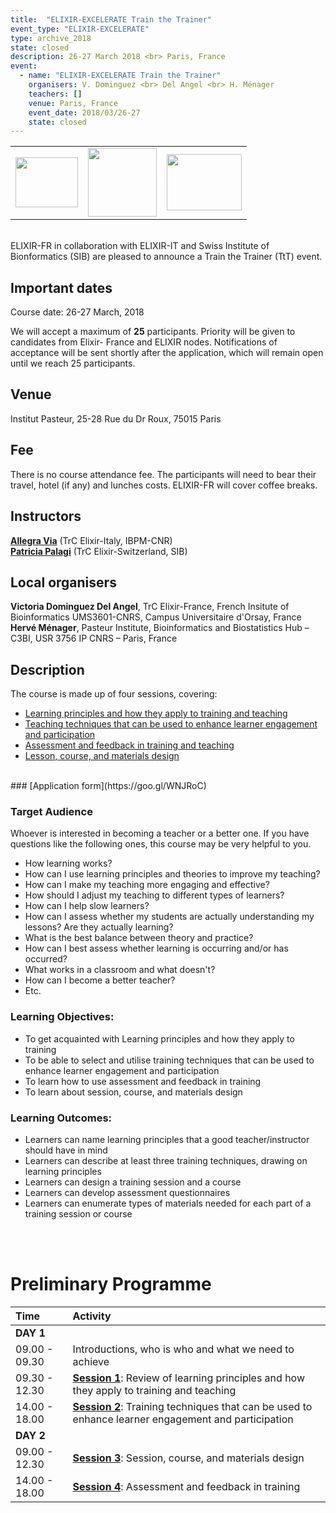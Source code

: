 ```yaml
---
title:  "ELIXIR-EXCELERATE Train the Trainer"
event_type: "ELIXIR-EXCELERATE"
type: archive_2018
state: closed
description: 26-27 March 2018 <br> Paris, France
event:
  - name: "ELIXIR-EXCELERATE Train the Trainer"
    organisers: V. Dominguez <br> Del Angel <br> H. Ménager
    teachers: []
    venue: Paris, France
    event_date: 2018/03/26-27
    state: closed
---
```



<table border="0" width="600">
  <tr>
  <td><a href="https://www.elixir-europe.org/about-us/who-we-are/nodes/france"><img src="../../../img/Logo_elixir_france.png" height="80" width="100"></a></td>
  <td><a href="http://elixir-italy.org"><img src="../../../img/logo_elixir_italy.jpg" height="110"></a></td>
  <td><a href="https://www.sib.swiss/"><img src="../../../img/Logo_SIB.jpg" height="90" width="120"></a></td>
  </tr>
</table>
<br>
ELIXIR-FR in collaboration with ELIXIR-IT and Swiss Institute of Bionformatics (SIB) are pleased to announce a Train the Trainer (TtT) event.

## Important dates
Course date: 26-27 March, 2018

We will accept a maximum of **25** participants. Priority will be given to candidates from Elixir- France and ELIXIR nodes. Notifications of acceptance will be sent shortly after the application, which will remain open until we reach 25 participants.

## Venue
Institut Pasteur, 25-28 Rue du Dr Roux, 75015 Paris

## Fee
There is no course attendance fee. The participants will need to bear their travel, hotel (if any) and lunches costs. ELIXIR-FR will cover coffee breaks.

## Instructors
[**Allegra Via**](../../../instructors/allegra_via.html) (TrC Elixir-Italy, IBPM-CNR)<br>
[**Patricia Palagi**](../../../instructors/patricia_palagi.html) (TrC Elixir-Switzerland, SIB)<br>

## Local organisers
**Victoria Dominguez Del Angel**, TrC Elixir-France, French Insitute of Bioinformatics UMS3601-CNRS, Campus Universitaire d'Orsay, France<br>
**Hervé Ménager**, Pasteur Institute, Bioinformatics and Biostatistics Hub – C3BI, USR 3756 IP CNRS – Paris, France<br>

## Description
The course is made up of four sessions, covering:

* [Learning principles and how they apply to training and teaching](https://github.com/TrainTheTrainer/EXCELERATE-TtT/blob/master/TtT_session_1.md)
* [Teaching techniques that can be used to enhance learner engagement and participation](https://github.com/TrainTheTrainer/EXCELERATE-TtT/blob/master/TtT_session_2.md)
* [Assessment and feedback in training and teaching](https://github.com/TrainTheTrainer/EXCELERATE-TtT/blob/master/TtT_session_3.md)
* [Lesson, course, and materials design](https://github.com/TrainTheTrainer/EXCELERATE-TtT/blob/master/TtT_session_4.md)

<br>
### [Application form](https://goo.gl/WNJRoC)
<br>

### Target Audience
Whoever is interested in becoming a teacher or a better one.
If you have questions like the following ones, this course may be very helpful to you.

* How learning works?
* How can I use learning principles and theories to improve my teaching?
* How can I make my teaching more engaging and effective?
* How should I adjust my teaching to different types of learners?
* How can I help slow learners?
* How can I assess whether my students are actually understanding my lessons? Are they actually learning?
* What is the best balance between theory and practice?
* How can I best assess whether learning is occurring and/or has occurred?
* What works in a classroom and what doesn't?
* How can I become a better teacher?
* Etc.

### Learning Objectives:  
 * To get acquainted with Learning principles and how they apply to training
 * To be able to select and utilise training techniques that can be used to enhance learner engagement and participation
 * To learn how to use assessment and feedback in training
 * To learn about session, course, and materials design

### Learning Outcomes:
 * Learners can name learning principles that a good teacher/instructor should have in mind
 * Learners can describe at least three training techniques, drawing on learning principles
 * Learners can design a training session and a course
 * Learners can develop assessment questionnaires
 * Learners can enumerate types of materials needed for each part of a training session or course

<br>
<br>

# Preliminary Programme

 Time | Activity
:---------------------|:----------------
**DAY 1**             |
09.00 - 09.30         | Introductions, who is who and what we need to achieve
09.30 - 12.30         | [**Session 1**](https://github.com/TrainTheTrainer/EXCELERATE-TtT/blob/master/TtT_session_1.md): Review of learning principles and how they apply to training and teaching
14.00 - 18.00         | [**Session 2**](https://github.com/TrainTheTrainer/EXCELERATE-TtT/blob/master/TtT_session_2.md): Training techniques that can be used to enhance learner engagement and participation
**DAY 2**             |
09.00 - 12.30         | [**Session 3**](https://github.com/TrainTheTrainer/EXCELERATE-TtT/blob/master/TtT_session_3.md): Session, course, and materials design
14.00 - 18.00         | [**Session 4**](https://github.com/TrainTheTrainer/EXCELERATE-TtT/blob/master/TtT_session_4.md): Assessment and feedback in training
